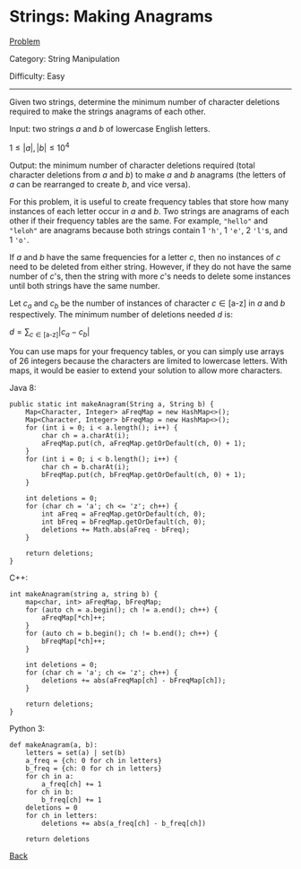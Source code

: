 # Strings: Making Anagrams

[Problem](https://www.hackerrank.com/challenges/ctci-making-anagrams/problem)

Category: String Manipulation

Difficulty: Easy

---

Given two strings, determine the minimum number of character deletions required
to make the strings anagrams of each other.

Input: two strings $a$ and $b$ of lowercase English letters.

$1 \leq |a|, |b| \leq 10^4$

Output: the minimum number of character deletions required (total character
deletions from $a$ and $b$) to make $a$ and $b$ anagrams (the letters of $a$ can
be rearranged to create $b$, and vice versa).

For this problem, it is useful to create frequency tables that store how many
instances of each letter occur in $a$ and $b$. Two strings are anagrams of each
other if their frequency tables are the same. For example, ```"hello"``` and
```"leloh"``` are anagrams because both strings contain 1 ```'h'```, 1
```'e'```, 2 ```'l'```s, and 1 ```'o'```.

If $a$ and $b$ have the same frequencies for a letter $c$, then no instances of
$c$ need to be deleted from either string. However, if they do not have the same
number of $c$'s, then the string with more $c$'s needs to delete some instances
until both strings have the same number.

Let $c_a$ and $c_b$ be the number of instances of character $c \in [\text{a-z}]$
in $a$ and $b$ respectively. The minimum number of deletions needed $d$ is:

$d = \sum_{c \in [\text{a-z}]} |c_a - c_b|$

You can use maps for your frequency tables, or you can simply use arrays of 26
integers because the characters are limited to lowercase letters. With maps, it
would be easier to extend your solution to allow more characters.

Java 8:
```
public static int makeAnagram(String a, String b) {
    Map<Character, Integer> aFreqMap = new HashMap<>();
    Map<Character, Integer> bFreqMap = new HashMap<>();
    for (int i = 0; i < a.length(); i++) {
        char ch = a.charAt(i);
        aFreqMap.put(ch, aFreqMap.getOrDefault(ch, 0) + 1);
    }
    for (int i = 0; i < b.length(); i++) {
        char ch = b.charAt(i);
        bFreqMap.put(ch, bFreqMap.getOrDefault(ch, 0) + 1);
    }
    
    int deletions = 0;
    for (char ch = 'a'; ch <= 'z'; ch++) {
        int aFreq = aFreqMap.getOrDefault(ch, 0);
        int bFreq = bFreqMap.getOrDefault(ch, 0);
        deletions += Math.abs(aFreq - bFreq);
    }
    
    return deletions;
}
```

C++:
```
int makeAnagram(string a, string b) {
    map<char, int> aFreqMap, bFreqMap;
    for (auto ch = a.begin(); ch != a.end(); ch++) {
        aFreqMap[*ch]++;
    }
    for (auto ch = b.begin(); ch != b.end(); ch++) {
        bFreqMap[*ch]++;
    }
    
    int deletions = 0;
    for (char ch = 'a'; ch <= 'z'; ch++) {
        deletions += abs(aFreqMap[ch] - bFreqMap[ch]);
    }
    
    return deletions;
}
```

Python 3:
```
def makeAnagram(a, b):
    letters = set(a) | set(b)
    a_freq = {ch: 0 for ch in letters}
    b_freq = {ch: 0 for ch in letters}
    for ch in a:
        a_freq[ch] += 1
    for ch in b:
        b_freq[ch] += 1
    deletions = 0
    for ch in letters:
        deletions += abs(a_freq[ch] - b_freq[ch])
        
    return deletions
```

[Back](../../hackerrank.md)
